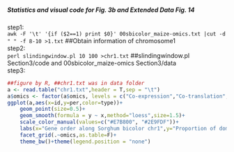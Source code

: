 ##### Statistics and visual code for Fig. 3b and Extended Data Fig. 14
step1:  
`awk -F '\t' '{if ($2==1) print $0}' 00sbicolor_maize-omics.txt |cut -d " " -f 8-10 >1.txt` ##Obtain information of chromosome1  
step2:  
`perl slindingwindow.pl 10 100 >chr1.txt` ##slindingwindow.pl Section3/code and 00sbicolor_maize-omics Section3/data  
step3: 
```R
##figure by R, ##chr1.txt was in data folder
a <- read.table("chr1.txt",header = T,sep = "\t")
a$omics <- factor(a$omics, levels = c("Co-expression","Co-translation","Interactome"))
ggplot(a,aes(x=id,y=per,color=type))+
	geom_point(size=0.5)+
	geom_smooth(formula = y ~ x,method="loess",size=1.5)+
	scale_color_manual(values=c("#E7B800", "#2E9FDF"))+
	labs(x="Gene order along Sorghum bicolor chr1",y="Proportion of dominant subgenome in a bin")+
	facet_grid(.~omics,as.table=F)+
	theme_bw()+theme(legend.position = "none")
```
